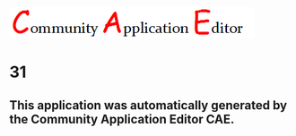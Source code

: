![CAE](https://github.com/CAETESTRWTH/CAE-Deployment-Temp/blob/master/img/logo.png)  

31
===================


This application was automatically generated by the Community Application Editor CAE.  
---------------
